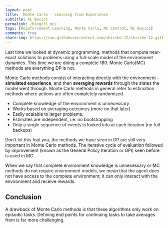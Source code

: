 ```yaml
---
layout: post
title:  Monte Carlo - Learning from Experience
subtitle: RL Basics
permalink: /blog/rl_mc/
tags: [Reinforcement Learning, Monte Carlo, MC Control, RL Basics]
comments: true
share-img: https://raw.githubusercontent.com/shirsho-12/shirsho-12.github.io/master/images/rl/rl_theme.png
---
```


Last time we looked at dynamic programming, methods that compute near-exact solutions to problems using a full-scale model of the environment dynamics. This time we are doing a complete 180. Monte Carlo(MC) methods are everything DP is not. 

Monte Carlo methods consist of interacting directly with the environment - **simulated experience**, and then **averaging rewards** through the states the model went through. Monte Carlo methods in general refer to estimation methods where actions are often completely randomized.

- Complete knowledge of the environment is unnecessary. 
- Works based on averaging outcomes (more on that later)
- Easily scalable to larger problems.
- Estimates are independent, i.e. no bootstrapping
- Only a single sequence of events is looked into at each iteration (no full backups)

Don't let this fool you, the methods we have seen in DP are still very important in Monte Carlo methods. The iterative cycle of evaluation followed by improvement (known as the General Policy Iteration or GPI) seen before is used in MC.

When we say that complete environment knowledge is unnecessary or MC methods do not require environment models, we mean that the agent does not have access to the complete environment; it can only interact with the environment and receive rewards.


## Conclusion

A drawback of Monte Carlo methods is that these algorithms only work on episodic tasks. Defining end points for continuing tasks to take averages from is far more challenging.